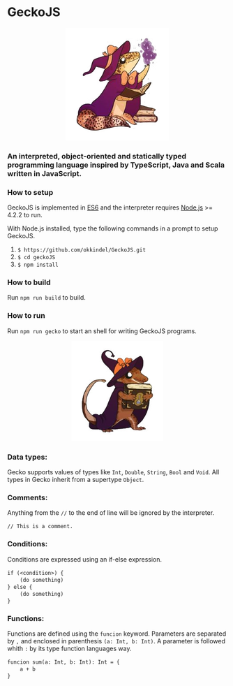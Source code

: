 # GeckoJS

<p align="center">
  <img src="./assets/mage.jpg"/>
</p>

### An interpreted, object-oriented and statically typed programming language inspired by TypeScript, Java and Scala written in JavaScript.

### How to setup

GeckoJS is implemented in [ES6](https://en.wikipedia.org/wiki/ECMAScript#ES6) and the interpreter requires [Node.js](https://nodejs.org/en/) >= 4.2.2 to run.

With Node.js installed, type the following commands in a prompt to setup GeckoJS.

1. ```$ https://github.com/okkindel/GeckoJS.git```
2. ```$ cd geckoJS```
3. ```$ npm install```

### How to build

Run ```npm run build``` to build.

### How to run

Run ```npm run gecko``` to start an shell for writing GeckoJS programs.

<p align="center">
  <img src="./assets/book.jpg"/>
</p>


### Data types:

Gecko supports values of types like `Int`, `Double`, `String`, `Bool` and `Void`. All types in Gecko inherit from a supertype `Object`.

### Comments: 

Anything from the `//` to the end of line will be ignored by the interpreter.


```
// This is a comment.
```

### Conditions:

Conditions are expressed using an if-else expression.

```
if (<condition>) {
    (do something)
} else {
    (do something)
}
```

### Functions:
Functions are defined using the `funcion` keyword. Parameters are separated by `,` and enclosed in parenthesis `(a: Int, b: Int)`. A parameter is followed whith `:` by its type function languages way.

```
funcion sum(a: Int, b: Int): Int = {
    a + b
}
```
